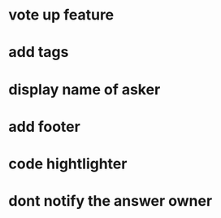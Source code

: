 # vote up feature
# add tags
# display name of asker
# add footer
# code hightlighter
# dont notify the answer owner